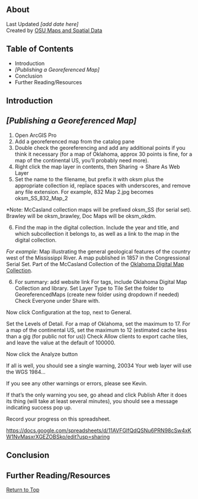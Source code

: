 ## About
Last Updated *[add date here]*   
Created by [OSU Maps and Spatial Data](https://info.library.okstate.edu/map-room)


## Table of Contents
- Introduction 
- *[Publishing a Georeferenced Map]*
- Conclusion
- Further Reading/Resources

## Introduction

## *[Publishing a Georeferenced Map]*
1. Open ArcGIS Pro
2. Add a georeferenced map from the catalog pane
3. Double check the georeferencing and add any additional points if you think it necessary (for a map of Oklahoma, approx 30 points is fine, for a map of the continental US, you’ll probably need more).
4. Right click the map layer  in contents, then Sharing -> Share As Web Layer
5. Set the name to the filename, but prefix it with oksm plus the appropriate collection id, replace spaces with underscores, and remove any file extension. For example, 832 Map 2.jpg becomes oksm_SS_832_Map_2

*Note: McCasland collection maps will be prefixed oksm_SS (for serial set). Brawley will be oksm_brawley, Doc Maps will be oksm_okdm.

6. Find the map in the digital collection. Include the year and title, and which subcollection it belongs to, as well as a link to the map in the digital collection.

*For example*:
Map illustrating the general geological features of the country west of the Mississippi River. A map published in 1857 in the Congressional Serial Set. Part of the McCasland Collection of the [Oklahoma Digital Map Collection](https://dc.library.okstate.edu/digital/collection/OKMaps/id/8905/rec/1).

6. For summary: add website link
For tags, include Oklahoma Digital Map Collection and library.
Set Layer Type to Tile
Set the folder to GeoreferencedMaps (create new folder using dropdown if needed)
Check Everyone under Share with.

Now click Configuration at the top, next to General.

Set the Levels of Detail. For a map of Oklahoma, set the maximum to 17. For a map of the continental US, set the maximum to 12 (estimated cache less than a gig (for public not for us))
Check Allow clients to export cache tiles, and leave the value at the default of 100000.

Now click the Analyze button

If all is well, you should see a single warning, 20034 Your web layer will use the WGS 1984…

If you see any other warnings or errors, please see Kevin.

If that’s the only warning you see, go ahead and click Publish
After it does its thing (will take at least several minutes), you should see a message indicating success pop up.

Record your progress on this spreadsheet.

https://docs.google.com/spreadsheets/d/11AVFGlfQdQSNu6PRN98cSw4xKW1NvMasxrXGEZOBSko/edit?usp=sharing

## Conclusion

## Further Reading/Resources


[Return to Top](#about)
